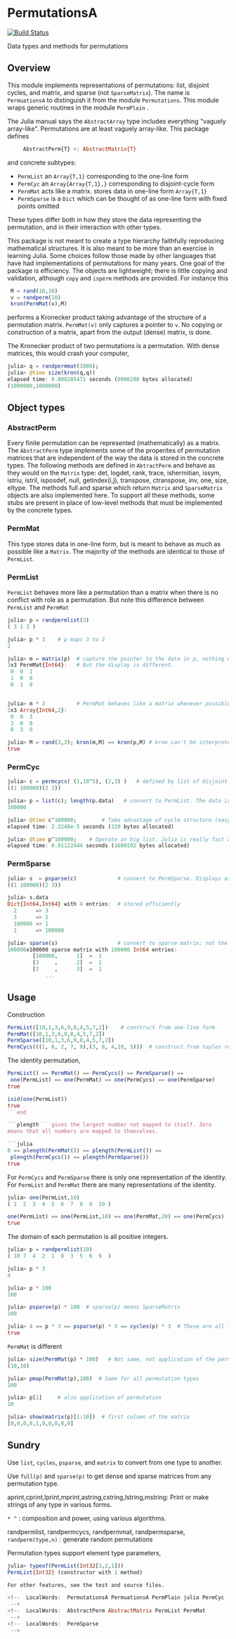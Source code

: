 # PermutationsA

[![Build Status](https://travis-ci.org/jlapeyre/PermutationsA.jl.svg?branch=master)](https://travis-ci.org/jlapeyre/PermutationsA.jl)

Data types and methods for permutations

## Overview

This module implements representations of permutations: list, disjoint
cycles, and matrix, and sparse (not ```SparseMatrix```). The name is
```PermuationsA``` to distinguish it from the module
```Permutations```. This module wraps generic routines in the module
```PermPlain``` .

The Julia manual says the ```AbstractArray``` type includes
everything "vaguely array-like". Permutations are at least vaguely
array-like. This package defines

```julia
     AbstractPerm{T} <: AbstractMatrix{T}
```

and concrete subtypes:

*  ```PermList``` an ```Array{T,1}``` corresponding to the one-line form
*  ```PermCyc```  an ```Array{Array{T,1},}``` corresponding to disjoint-cycle form
*  ```PermMat``` acts like a matrix. stores data in one-line form ```Array{T,1}```
*  ```PermSparse``` is a ```Dict``` which can be thought of as one-line form with fixed points omitted

These types differ both in how they store the data representing the
permutation, and in their interaction with other types.

This package is not meant to create a type hierarchy faithfully
reproducing mathematical structures.  It is also meant to be more than
an exercise in learning Julia.  Some choices follow those made by
other languages that have had implementations of permutations for many
years.  One goal of the package is efficiency. The objects are
lightweight; there is little copying and validation, although
```copy``` and ```isperm``` methods are provided. For instance this

```julia
 M = rand(10,10)        
 v = randperm(10)
 kron(PermMat(v),M)
 ```
performs a Kronecker product taking advantage of the structure of a permutation matrix.
```PermMat(v)``` only captures a pointer to ```v```. No copying or construction of
a matrix, apart from the output (dense) matrix, is done.

The Kronecker product of two permutations is a permutation. With
dense matrices, this would crash your computer,

```julia
julia> q = randpermmat(1000);
julia> @time size(kron(q,q))
elapsed time: 0.008285471 seconds (8000208 bytes allocated)
(1000000,1000000)
```

## Object types

### AbstractPerm

Every finite permutation can be represented (mathematically) as a
matrix.  The ```AbstractPerm``` type implements  some of the
properites of permutation matrices that are independent of the way the
data is stored in the concrete types. The following methods are
defined in ```AbtractPerm``` and behave as they would on the
```Matrix``` type: det, logdet, rank, trace, ishermitian, issym,
istriu, istril, isposdef, null, getindex(i,j), transpose, ctranspose,
inv, one, size, eltype. The methods full and sparse which return
```Matrix``` and ```SparseMatrix``` objects are also implemented here.
To support all these methods, some stubs are present in place of low-level
methods that must be implemented by the concrete types.

### PermMat

This type stores data in one-line form, but is meant to behave as much as
possible like a ```Matrix```. The majority of the methods are identical to
those of ```PermList```.

### PermList

```PermList``` behaves more like a permutation than a matrix when there
is no conflict with role as a permutation.
But note this difference between ```PermList``` and ```PermMat```

```julia
julia> p = randpermlist(3)
( 3 1 2 )

julia> p * 3    # p maps 3 to 2
2

julia> m = matrix(p)  # capture the pointer to the data in p, nothing else.
3x3 PermMat{Int64}:   # But the display is different.
 0  0  1
 1  0  0
 0  1  0


julia> m * 3          # PermMat behaves like a matrix whenever possible.
3x3 Array{Int64,2}:
 0  0  3
 3  0  0
 0  3  0

julia> M = rand(3,3); kron(m,M) == kron(p,M) # kron can't be interpreted another way for a permutation
true
```

### PermCyc

```julia
julia> c = permcycs( (1,10^5), (2,3) )   # defined by list of disjoint cycles
((1 100000)(2 3))

julia> p = list(c); length(p.data)   # convert to PermList. The data is a big array.
100000

julia> @time c^100000;        # Take advantage of cycle structure (easy in this case)
elapsed time: 2.3248e-5 seconds (320 bytes allocated)

julia> @time p^100000;    # Operate on big list. Julia is really fast anyway
elapsed time: 0.01122444 seconds (1600192 bytes allocated)
```

### PermSparse

```julia
julia> s  = psparse(c)             # convert to PermSparse. Displays as disjoint cycles
((1 100000)(2 3))

julia> s.data
Dict{Int64,Int64} with 4 entries:  # stored efficiently
  2      => 3
  3      => 2
  100000 => 1
  1      => 100000

julia> sparse(s)                   # convert to sparse matrix; not the same thing
100000x100000 sparse matrix with 100000 Int64 entries:
        [100000,      1]  =  1
        [3     ,      2]  =  1
        [2     ,      3]  =  1
            ...
```            

## Usage

Construction

```julia
PermList([10,1,3,6,9,8,4,5,7,2])    # construct from one-line form
PermMat([10,1,3,6,9,8,4,5,7,2])
PermSparse([10,1,3,6,9,8,4,5,7,2])
PermCycs(((1, 6, 2, 7, 9),(3, 8, 4,10, 5)))  # construct from tuples representing cycles
```

The identity permutation,

```julia
PermList() == PermMat() == PermCycs() == PermSparse() == 
 one(PermList) == one(PermMat) == one(PermCycs) == one(PermSparse)
true

isid(one(PermList))
true
```end

```plength``` gives the largest number not mapped to itself. Zero
means that all numbers are mapped to themselves.

```julia
0 == plength(PermMat()) == plength(PermList()) ==
 plength(PermCycs()) == plength(PermSparse())
true 
```

For ```PermCycs``` and ```PermSparse``` there is only one
representation of the identity.
For ```PermList``` and ```PermMat``` there are many representations
of the identity.
```julia
julia> one(PermList,10)
( 1  2  3  4  5  6  7  8  9  10 )

one(PermList) == one(PermList,10) == one(PermMat,20) == one(PermCycs)
true
```

The domain of each permutation is all positive integers.
```julia
julia> p = randpermlist(10)
( 10 7  4  2  1  8  3  5  6  9  )

julia> p * 3
4

julia> p * 100
100

julia> psparse(p) * 100  # sparse(p) means SparseMatrix
100

julia> 4 == p * 3 == psparse(p) * 3 == cycles(p) * 3  # These are all the same
true
```

```PermMat``` is different

```julia
julia> size(PermMat(p) * 100)   # Not same, not application of the permutation
(10,10)

julia> pmap(PermMat(p),100)  # Same for all permutation types
100

julia> p[1]     # also application of permutation
10

julia> show(matrix(p)[1:10])  # first column of the matrix
[0,0,0,0,1,0,0,0,0,0]
```

## Sundry

Use ```list```, ```cycles```, ```psparse```, and ```matrix``` to convert from
one type to another.

Use ```full(p)``` and ```sparse(p)``` to get dense and sparse matrices
from any permutation type.

aprint,cprint,lprint,mprint,astring,cstring,lstring,mstring: Print or make
strings of any type in various forms.

```* ^``` : composition and power, using various algorithms.

randpermlist, randpermcycs, randpermmat, randpermsparse,
```randperm(type,n)``` : generate random permutations

Permutation types support element type parameters,
```julia
julia> typeof(PermList(Int32[3,2,1]))
PermList{Int32} (constructor with 1 method)

For other features, see the test and source files.

<!--  LocalWords:  PermutationsA PermuationsA PermPlain julia PermCyc
 -->
<!--  LocalWords:  AbstractPerm AbstractMatrix PermList PermMat
 -->
<!--  LocalWords:  PermSparse
 -->
